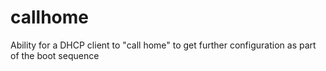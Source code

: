 # callhome
Ability for a DHCP client to "call home" to get further configuration as part of the boot sequence
